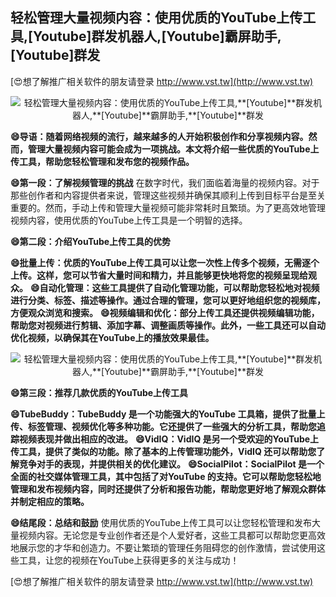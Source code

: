 ## **轻松管理大量视频内容：使用优质的YouTube上传工具,**[Youtube]**群发机器人,**[Youtube]**霸屏助手,**[Youtube]**群发**

[😍想了解推广相关软件的朋友请登录 http://www.vst.tw](http://www.vst.tw)

 <center><img src="https://vst.tw/MP4/tuiguang/png/3.png" alt="轻松管理大量视频内容：使用优质的YouTube上传工具,**[Youtube]**群发机器人,**[Youtube]**霸屏助手,**[Youtube]**群发"></center>

**😄导语：随着网络视频的流行，越来越多的人开始积极创作和分享视频内容。然而，管理大量视频内容可能会成为一项挑战。本文将介绍一些优质的YouTube上传工具，帮助您轻松管理和发布您的视频作品。**

**😄第一段：了解视频管理的挑战**
在数字时代，我们面临着海量的视频内容。对于那些创作者和内容提供者来说，管理这些视频并确保其顺利上传到目标平台是至关重要的。然而，手动上传和管理大量视频可能非常耗时且繁琐。为了更高效地管理视频内容，使用优质的YouTube上传工具是一个明智的选择。

**😄第二段：介绍YouTube上传工具的优势**

**😄批量上传：优质的YouTube上传工具可以让您一次性上传多个视频，无需逐个上传。这样，您可以节省大量时间和精力，并且能够更快地将您的视频呈现给观众。**
**😄自动化管理：这些工具提供了自动化管理功能，可以帮助您轻松地对视频进行分类、标签、描述等操作。通过合理的管理，您可以更好地组织您的视频库，方便观众浏览和搜索。**
**😄视频编辑和优化：部分上传工具还提供视频编辑功能，帮助您对视频进行剪辑、添加字幕、调整画质等操作。此外，一些工具还可以自动优化视频，以确保其在YouTube上的播放效果最佳。**

 <center><img src="https://vst.tw/MP4/tuiguang/png/6.png" alt="轻松管理大量视频内容：使用优质的YouTube上传工具,**[Youtube]**群发机器人,**[Youtube]**霸屏助手,**[Youtube]**群发"></center>

**😄第三段：推荐几款优质的YouTube上传工具**

**😄TubeBuddy：TubeBuddy 是一个功能强大的YouTube 工具箱，提供了批量上传、标签管理、视频优化等多种功能。它还提供了一些强大的分析工具，帮助您追踪视频表现并做出相应的改进。**
**😄VidIQ：VidIQ 是另一个受欢迎的YouTube上传工具，提供了类似的功能。除了基本的上传管理功能外，VidIQ 还可以帮助您了解竞争对手的表现，并提供相关的优化建议。**
**😄SocialPilot：SocialPilot 是一个全面的社交媒体管理工具，其中包括了对YouTube 的支持。它可以帮助您轻松地管理和发布视频内容，同时还提供了分析和报告功能，帮助您更好地了解观众群体并制定相应的策略。**

**😄结尾段：总结和鼓励**
使用优质的YouTube上传工具可以让您轻松管理和发布大量视频内容。无论您是专业创作者还是个人爱好者，这些工具都可以帮助您更高效地展示您的才华和创造力。不要让繁琐的管理任务阻碍您的创作激情，尝试使用这些工具，让您的视频在YouTube上获得更多的关注与成功！

[😍想了解推广相关软件的朋友请登录 http://www.vst.tw](http://www.vst.tw)



